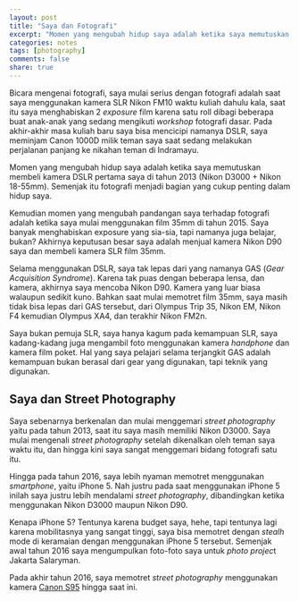 ```yaml
---
layout: post
title: "Saya dan Fotografi"
excerpt: "Momen yang mengubah hidup saya adalah ketika saya memutuskan membeli kamera DSLR pertama saya di tahun 2013."
categories: notes
tags: [photography]
comments: false
share: true
---
```


Bicara mengenai fotografi, saya mulai serius dengan fotografi adalah saat saya menggunakan kamera SLR Nikon FM10 waktu kuliah dahulu kala, saat itu saya menghabiskan 2 *exposure* film karena satu roll dibagi beberapa buat anak-anak yang sedang mengikuti *workshop* fotografi dasar. Pada akhir-akhir masa kuliah baru saya bisa mencicipi namanya DSLR, saya meminjam Canon 1000D milik teman saya saat sedang melakukan perjalanan panjang ke nikahan teman di Indramayu.

Momen yang mengubah hidup saya adalah ketika saya memutuskan membeli kamera DSLR pertama saya di tahun 2013 (Nikon D3000 + Nikon 18-55mm). Semenjak itu fotografi menjadi bagian yang cukup penting dalam hidup saya.

Kemudian momen yang mengubah pandangan saya terhadap fotografi adalah ketika saya mulai menggunakan film 35mm di tahun 2015. Saya banyak menghabiskan exposure yang sia-sia, tapi namanya juga belajar, bukan? Akhirnya keputusan besar saya adalah menjual kamera Nikon D90 saya dan membeli kamera SLR film 35mm.

Selama menggunakan DSLR, saya tak lepas dari yang namanya GAS (*Gear Acquisition Syndrome*). Karena tak puas dengan beberapa lensa, dan kamera, akhirnya saya mencoba Nikon D90. Kamera yang luar biasa walaupun sedikit kuno. Bahkan saat mulai memotret film 35mm, saya masih tidak bisa lepas dari GAS tersebut, dari Olympus Trip 35, Nikon EM, Nikon F4 kemudian Olympus XA4, dan terakhir Nikon FM2n.

Saya bukan pemuja SLR, saya hanya kagum pada kemampuan SLR, saya kadang-kadang juga mengambil foto menggunakan kamera *handphone* dan kamera film poket. Hal yang saya pelajari selama terjangkit GAS adalah kemampuan bukan berasal dari gear yang digunakan, tapi teknik yang digunakan.

## Saya dan Street Photography

Saya sebenarnya berkenalan dan mulai menggemari *street photography* yaitu pada tahun 2013, saat itu saya masih memiliki Nikon D3000. Saya mulai mengenali *street photography* setelah dikenalkan oleh teman saya waktu itu, dan hingga kini saya sangat menggemari bidang fotografi satu itu.

Hingga pada tahun 2016, saya lebih nyaman memotret menggunakan *smartphone*, yaitu iPhone 5. Nah justru pada saat menggunakan iPhone 5 inilah saya justru lebih mendalami *street photography*, dibandingkan ketika menggunakan Nikon D3000 maupun Nikon D90.

Kenapa iPhone 5? Tentunya karena budget saya, hehe, tapi tentunya lagi karena mobilitasnya yang sangat tinggi, saya bisa memotret dengan *stealh* mode di keramaian dengan menggunakan iPhone 5 tersebut. Semenjak awal tahun 2016 saya mengumpulkan foto-foto saya untuk *photo projec*t Jakarta Salaryman.

Pada akhir tahun 2016, saya memotret *street photography* menggunakan kamera [Canon S95](/recommendation/canon-s95-untuk-street-photography) hingga saat ini.
